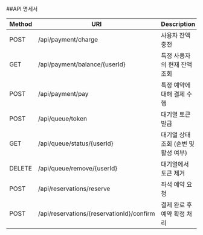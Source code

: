 
##API 명세서

| Method    | URI                                 | Description                     |
|----------|-------------------------------------|---------------------------------|
| POST     | /api/payment/charge                  | 사용자 잔액 충전                 |
| GET      | /api/payment/balance/{userId}       | 특정 사용자의 현재 잔액 조회     |
| POST     | /api/payment/pay                     | 특정 예약에 대해 결제 수행       |
| POST     | /api/queue/token                     | 대기열 토큰 발급                 |
| GET      | /api/queue/status/{userId}          | 대기열 상태 조회 (순번 및 활성 여부) |
| DELETE   | /api/queue/remove/{userId}          | 대기열에서 토큰 제거             |
| POST     | /api/reservations/reserve           | 좌석 예약 요청                   |
| POST     | /api/reservations/{reservationId}/confirm | 결제 완료 후 예약 확정 처리 |
